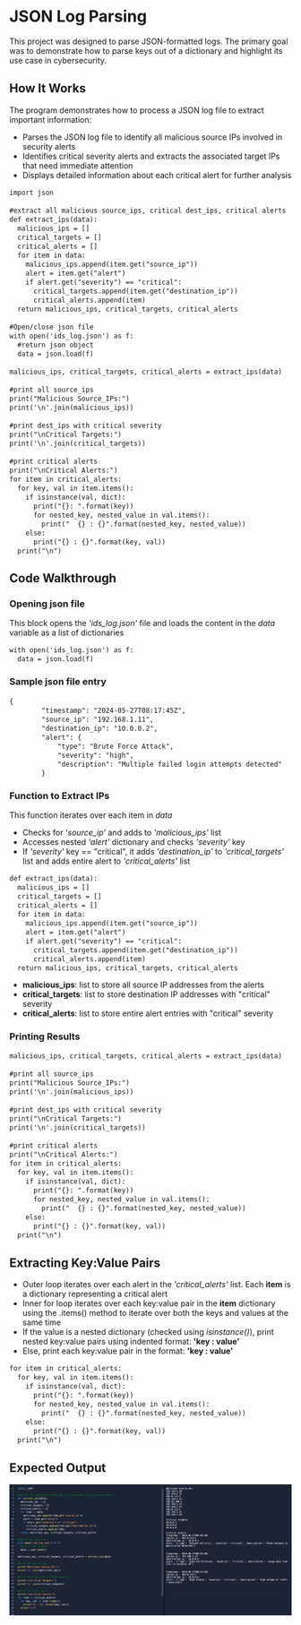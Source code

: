 # JSON Log Parsing
This project was designed to parse JSON-formatted logs. The primary goal was to demonstrate how to parse keys out of a dictionary and highlight its use case in cybersecurity. 

## How It Works
The program demonstrates how to process a JSON log file to extract important information:
- Parses the JSON log file to identify all malicious source IPs involved in security alerts
- Identifies critical severity alerts and extracts the associated target IPs that need immediate attention
- Displays detailed information about each critical alert for further analysis
```
import json

#extract all malicious source_ips, critical dest_ips, critical alerts
def extract_ips(data):
  malicious_ips = []
  critical_targets = []
  critical_alerts = []
  for item in data:
    malicious_ips.append(item.get("source_ip"))
    alert = item.get("alert")
    if alert.get("severity") == "critical":
      critical_targets.append(item.get("destination_ip"))
      critical_alerts.append(item)
  return malicious_ips, critical_targets, critical_alerts
  
#Open/close json file
with open('ids_log.json') as f:
  #return json object 
  data = json.load(f)

malicious_ips, critical_targets, critical_alerts = extract_ips(data)

#print all source_ips 
print("Malicious Source_IPs:")
print('\n'.join(malicious_ips))

#print dest_ips with critical severity
print("\nCritical Targets:")
print('\n'.join(critical_targets))

#print critical alerts
print("\nCritical Alerts:")
for item in critical_alerts:
  for key, val in item.items():
    if isinstance(val, dict):
      print("{}: ".format(key))
      for nested_key, nested_value in val.items():
        print("  {} : {}".format(nested_key, nested_value))
    else:
      print("{} : {}".format(key, val))
  print("\n")
```
  
## Code Walkthrough
### Opening json file 
This block opens the *'ids_log.json'* file and loads the content in the *data* variable as a list of dictionaries
```
with open('ids_log.json') as f: 
  data = json.load(f)
```

### Sample json file entry
```
{
        "timestamp": "2024-05-27T08:17:45Z",
        "source_ip": "192.168.1.11",
        "destination_ip": "10.0.0.2",
        "alert": {
            "type": "Brute Force Attack",
            "severity": "high",
            "description": "Multiple failed login attempts detected"
        }
```

### Function to Extract IPs
This function iterates over each item in *data* 
- Checks for *'source_ip'* and adds to *'malicious_ips'* list
- Accesses nested *'alert'* dictionary and checks *'severity'* key
- If *'severity'* key == "critical", it adds *'destination_ip'* to *'critical_targets'* list and adds entire alert to *'critical_alerts'* list
```
def extract_ips(data):
  malicious_ips = []
  critical_targets = []
  critical_alerts = []
  for item in data:
    malicious_ips.append(item.get("source_ip"))
    alert = item.get("alert")
    if alert.get("severity") == "critical":
      critical_targets.append(item.get("destination_ip"))
      critical_alerts.append(item)
  return malicious_ips, critical_targets, critical_alerts
```
- **malicious_ips**: list to store all source IP addresses from the alerts
- **critical_targets**: list to store destination IP addresses with "critical" severity
- **critical_alerts**: list to store entire alert entries with "critical" severity

### Printing Results
```
malicious_ips, critical_targets, critical_alerts = extract_ips(data)

#print all source_ips 
print("Malicious Source_IPs:")
print('\n'.join(malicious_ips))

#print dest_ips with critical severity
print("\nCritical Targets:")
print('\n'.join(critical_targets))

#print critical alerts
print("\nCritical Alerts:")
for item in critical_alerts:
  for key, val in item.items():
    if isinstance(val, dict):
      print("{}: ".format(key))
      for nested_key, nested_value in val.items():
        print("  {} : {}".format(nested_key, nested_value))
    else:
      print("{} : {}".format(key, val))
  print("\n")
```

## Extracting Key:Value Pairs
- Outer loop iterates over each alert in the *'critical_alerts'* list. Each **item** is a dictionary representing a critical alert
- Inner for loop iterates over each key:value pair in the **item** dictionary using the .items() method to iterate over both the keys and values at the same time
- If the value is a nested dictionary (checked using *isinstance()*), print nested key:value pairs using indented format: **'key : value'**
- Else, print each key:value pair in the format: **'key : value'**
```
for item in critical_alerts:
  for key, val in item.items():
    if isinstance(val, dict):
      print("{}: ".format(key))
      for nested_key, nested_value in val.items():
        print("  {} : {}".format(nested_key, nested_value))
    else:
      print("{} : {}".format(key, val))
  print("\n")
```

## Expected Output
![output](https://github.com/trixiahorner/json-log-parsing/blob/main/images/parse_json.png?raw=true)
